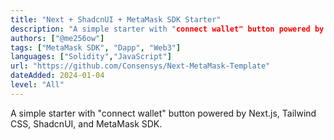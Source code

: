 ```yaml
---
title: "Next + ShadcnUI + MetaMask SDK Starter"
description: "A simple starter with "connect wallet" button powered by Next.js, Tailwind CSS, ShadcnUI, and MetaMask SDK"
authors: ["@me256ow"]
tags: ["MetaMask SDK", "Dapp", "Web3"]
languages: ["Solidity","JavaScript"]
url: "https://github.com/Consensys/Next-MetaMask-Template"
dateAdded: 2024-01-04
level: "All"
---
```


A simple starter with "connect wallet" button powered by Next.js, Tailwind CSS, ShadcnUI, and MetaMask SDK.
